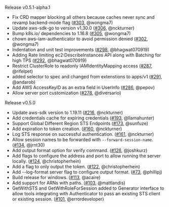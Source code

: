 Release v0.5.1-alpha.1
* Fix CRD mapper blocking all others because caches never sync  and revamp backend-mode flag ([#303](https://github.com/kubernetes-sigs/aws-iam-authenticator/pull/303), @wongma7)
* Update aws-sdk-go to version v1.30.0 ([#306](https://github.com/kubernetes-sigs/aws-iam-authenticator/pull/306), @nckturner)
* Bump k8s.io/ dependencies to 1.16.8 ([#305](https://github.com/kubernetes-sigs/aws-iam-authenticator/pull/305), @wongma7)
* chown aws-iam-authenticator to avoid permission denied ([#302](https://github.com/kubernetes-sigs/aws-iam-authenticator/pull/302), @wongma7)
* Indentation and unit test improvements ([#298](https://github.com/kubernetes-sigs/aws-iam-authenticator/pull/298), @bhagwat070919)
* Adding Rate limiting ec2:DescribeInstances API along with Batching for high TPS ([#292](https://github.com/kubernetes-sigs/aws-iam-authenticator/pull/292), @bhagwat070919)
* Restrict ClusterRole to readonly IAMIdentityMapping access ([#287](https://github.com/kubernetes-sigs/aws-iam-authenticator/pull/287), @rifelpet)
* added selector to spec and changed from extenstions to apps/v1 ([#291](https://github.com/kubernetes-sigs/aws-iam-authenticator/pull/291), @andarob)
* Add AWS AccessKeyID as an extra field in UserInfo ([#286](https://github.com/kubernetes-sigs/aws-iam-authenticator/pull/286), @pepov)
* Allow server port customization ([#278](https://github.com/kubernetes-sigs/aws-iam-authenticator/pull/278), @diversario)


Release v0.5.0
* Update aws-sdk version to 1.19.11 ([#216](https://github.com/kubernetes-sigs/aws-iam-authenticator/pull/216), @nckturner)
* Add credentials cache for expiring credentials ([#193](https://github.com/kubernetes-sigs/aws-iam-authenticator/pull/193), @llamahunter)
* Support Global Different Region STS Endpoints ([#173](https://github.com/kubernetes-sigs/aws-iam-authenticator/pull/173), @sunfuze)
* Add expiration to token creation. ([#160](https://github.com/kubernetes-sigs/aws-iam-authenticator/pull/160), @nckturner)
* Log STS response on successful authentication. ([#161](https://github.com/kubernetes-sigs/aws-iam-authenticator/pull/161), @nckturner)
* Allow session names to be forwarded with `--forward-session-name`. ([#134](https://github.com/kubernetes-sigs/aws-iam-authenticator/pull/134), @jrnt30)
* Add output format option for verify command. ([#126](https://github.com/kubernetes-sigs/aws-iam-authenticator/pull/126), @joshkurz)
* Add flags to configure the address and port to allow running the server locally. ([#124](https://github.com/kubernetes-sigs/aws-iam-authenticator/pull/124), @christopherhein)
* Add a flag to only output the token. ([#122](https://github.com/kubernetes-sigs/aws-iam-authenticator/pull/122), @christopherhein)
* Add --log-format server flag to configure output format. ([#73](https://github.com/kubernetes-sigs/aws-iam-authenticator/pull/73), @phillipj)
* Build release for windows. ([#113](https://github.com/kubernetes-sigs/aws-iam-authenticator/pull/113), @acaire)
* Add support for ARNs with paths. ([#103](https://github.com/kubernetes-sigs/aws-iam-authenticator/pull/103), @mattlandis)
* GetWithSTS and GetWithRoleForSession added to Generator interface to allow tools integrating with Authenticator to pass an existing STS client or existing session.  ([#101](https://github.com/kubernetes-sigs/aws-iam-authenticator/pull/101), @errordeveloper)
